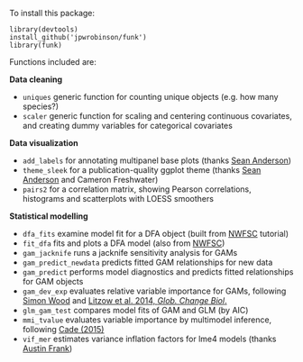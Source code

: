 To install this package:

```
library(devtools)
install_github('jpwrobinson/funk')
library(funk)
```

Functions included are:

**Data cleaning**

* ```uniques``` generic function for counting unique objects (e.g. how many species?)
* ```scaler``` generic function for scaling and centering continuous covariates, and creating dummy variables for categorical covariates

**Data visualization**

* ```add_labels``` for annotating multipanel base plots (thanks [Sean Anderson](https://seananderson.ca/2013/10/21/panel-letters/))
* ```theme_sleek``` for a publication-quality ggplot theme (thanks [Sean Anderson](https://github.com/seananderson/ggsidekick/tree/master/R) and Cameron Freshwater)
* ```pairs2``` for a correlation matrix, showing Pearson correlations, histograms and scatterplots with LOESS smoothers

**Statistical modelling**

* ```dfa_fits``` examine model fit for a DFA object (built from [NWFSC](https://nwfsc-timeseries.github.io/AFTSLabbook/sec-dfa-plot-data.html) tutorial)
* ```fit_dfa``` fits and plots a DFA model (also from [NWFSC](https://nwfsc-timeseries.github.io/AFTSLabbook/sec-dfa-plot-data.html))
* ```gam_jacknife``` runs a jacknife sensitivity analysis for GAMs
* ```gam_predict_newdata``` predicts fitted GAM relationships for new data
* ```gam_predict``` performs model diagnostics and predicts fitted relationships for GAM objects
* ```gam_dev_exp``` evaluates relative variable importance for GAMs, following [Simon Wood](http://r.789695.n4.nabble.com/variance-explained-by-each-term-in-a-GAM-td836513.html) and [Litzow et al. 2014, *Glob. Change Biol*.](https://onlinelibrary.wiley.com/doi/abs/10.1111/gcb.12373)
* ```glm_gam_test``` compares model fits of GAM and GLM (by AIC)
* ```mmi_tvalue``` evaluates variable importance by multimodel inference, following [Cade (2015)](https://esajournals.onlinelibrary.wiley.com/doi/10.1890/14-1639.1)
* ```vif_mer``` estimates variance inflation factors for lme4 models (thanks [Austin Frank](https://github.com/aufrank/R-hacks/blob/master/mer-utils.R))



